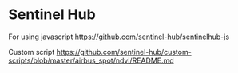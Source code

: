 # Sentinel Hub

For using javascript https://github.com/sentinel-hub/sentinelhub-js

Custom script https://github.com/sentinel-hub/custom-scripts/blob/master/airbus_spot/ndvi/README.md
